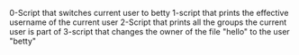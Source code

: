 0-Script that switches current user to betty
1-script that prints the effective username of the current user
2-Script that prints all the groups the current user is part of
3-script that changes the owner of the file "hello" to the user "betty"
